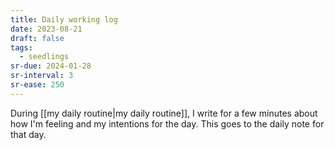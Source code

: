 ```yaml
---
title: Daily working log
date: 2023-08-21
draft: false
tags:
  - seedlings
sr-due: 2024-01-28
sr-interval: 3
sr-ease: 250
---
```

During [[my daily routine|my daily routine]], I write for a few minutes about how I'm feeling and my intentions for the day. This goes to the daily note for that day.